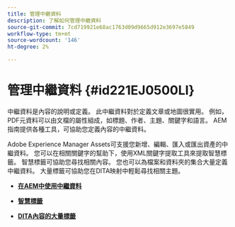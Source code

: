 ```yaml
---
title: 管理中繼資料
description: 了解如何管理中繼資料
source-git-commit: 7cd719921e68ac1763d09d9665d912e3697e5849
workflow-type: tm+mt
source-wordcount: '146'
ht-degree: 2%

---
```



# 管理中繼資料 {#id221EJ0500LI}

中繼資料是內容的說明或定義。 此中繼資料對於定義文章或地圖很實用。 例如，PDF元資料可以由文檔的屬性組成，如標題、作者、主題、關鍵字和語言。 AEM指南提供各種工具，可協助您定義內容的中繼資料。

Adobe Experience Manager Assets可支援您新增、編輯、匯入或匯出資產的中繼資料。 您可以在相關關鍵字的幫助下，使用XML關鍵字提取工具來提取智慧標籤。 智慧標籤可協助您尋找相關內容。 您也可以為檔案和資料夾的集合大量定義中繼資料。 大量標籤可協助您在DITA映射中輕鬆尋找相關主題。

- **[在AEM中使用中繼資料](metadata-dita.md)**

- **[智慧標籤](web-editor-smart-tagging.md)**

- **[DITA內容的大量標籤](map-editor-bulk-tagging.md)**


